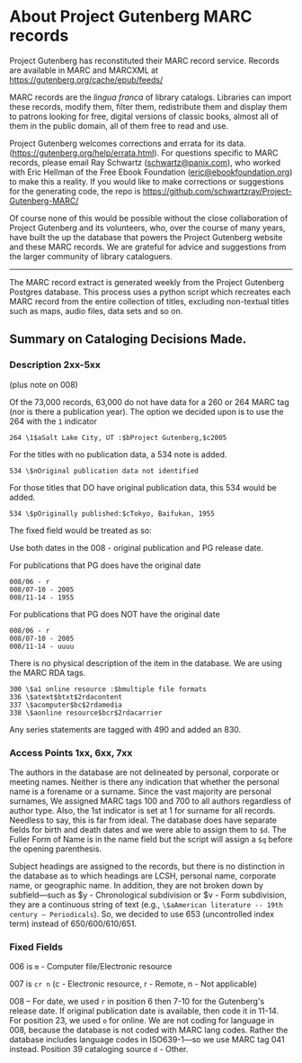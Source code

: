 # About Project Gutenberg MARC records

Project Gutenberg has reconstituted their MARC record service.  Records are available in MARC and MARCXML at https://gutenberg.org/cache/epub/feeds/

MARC records are the _lingua franca_ of library catalogs. Libraries can import these records, modify them, filter them, redistribute them and display them to patrons looking for free, digital versions of classic books, almost all of them in the public domain, all of them free to read and use.

Project Gutenberg welcomes corrections and errata for its data. (https://gutenberg.org/help/errata.html). For questions specific to MARC records, please email Ray Schwartz (schwartz@panix.com), who worked with Eric Hellman of the Free Ebook Foundation (eric@ebookfoundation.org) to make this a reality. If you would like to make corrections or suggestions for the generating code, the repo is https://github.com/schwartzray/Project-Gutenberg-MARC/ 

Of course none of this would be possible without the close collaboration of Project Gutenberg and its volunteers, who, over the course of many years, have built the up the database that powers the Project Gutenberg website and these MARC records. We are grateful for advice and suggestions from the larger community of library cataloguers.

_____________________


The MARC record extract is generated weekly from the Project Gutenberg Postgres database. This process uses a python script which recreates each MARC record from the entire collection of titles, excluding non-textual titles such as maps, audio files, data sets and so on.

## Summary on Cataloging Decisions Made.

### Description 2xx-5xx
(plus note on 008)

Of the 73,000 records, 63,000 do not have data for a 260 or 264 MARC tag (nor is there a publication year). The option we decided upon is to use the 264 with the `1` indicator

`264 \1$aSalt Lake City, UT :$bProject Gutenberg,$c2005`

For the titles with no publication data, a 534 note is added.

`534 \$nOriginal publication data not identified`

For those titles that DO have original publication data, this 534 would be added.

`534 \$pOriginally published:$cTokyo, Baifukan, 1955`

The fixed field would be treated as so: 

Use both dates in the 008 - original publication and PG release date.

For publications that PG does have the original date
```
008/06 - r
008/07-10 - 2005
008/11-14 - 1955
```
For publications that PG does NOT have the original date
```
008/06 - r
008/07-10 - 2005
008/11-14 - uuuu
```
There is no physical description of the item in the database.  We are using the MARC RDA tags.
```
300 \$a1 online resource :$bmultiple file formats
336 \$atext$btxt$2rdacontent
337 \$acomputer$bc$2rdamedia
338 \$aonline resource$bcr$2rdacarrier
```
Any series statements are tagged with 490 and added an 830.

### Access Points 1xx, 6xx, 7xx
The authors in the database are not delineated by personal, corporate or meeting names.  Neither is there any indication that whether the personal name is a forename or a surname.  Since the vast majority are personal surnames, We assigned MARC tags 100 and 700 to all authors regardless of author type.  Also, the 1st indicator is set at 1 for surname for all records.   Needless to say, this is far from ideal.  The database does have separate fields for birth and death dates and we were able to assign them to `$d`.  The Fuller Form of Name is in the name field but the script will assign a `$q` before the opening parenthesis.  

Subject headings are assigned to the records, but there is no distinction in the database as to which headings are LCSH, personal name, corporate name, or geographic name. In addition, they are not broken down by subfield—such as $y - Chronological subdivision or $v - Form subdivision, they are a continuous string of text (e.g., `\$aAmerican literature -- 19th century – Periodicals`). So, we decided to use 653 (uncontrolled index term) instead of 650/600/610/651.

### Fixed Fields
006 is `m` - Computer file/Electronic resource

007 is `cr n` (c - Electronic resource, r - Remote, n - Not applicable)

008 – For date, we used `r` in position 6 then 7-10 for the Gutenberg's release date. If original publication date is available, then code it in 11-14. For position 23, we used `o` for online. We are not coding for language in 008, because the database is not coded with MARC lang codes. Rather the database includes language codes in ISO639-1—so we use MARC tag 041 instead. Position 39 cataloging source `d` - Other.
